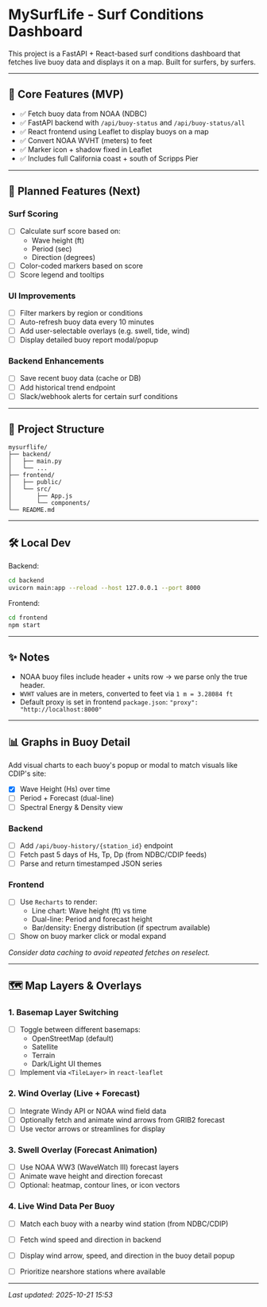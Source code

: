 # MySurfLife - Surf Conditions Dashboard

This project is a FastAPI + React-based surf conditions dashboard that fetches live buoy data and displays it on a map. Built for surfers, by surfers.

---

## 🌊 Core Features (MVP)

- ✅ Fetch buoy data from NOAA (NDBC)
- ✅ FastAPI backend with `/api/buoy-status` and `/api/buoy-status/all`
- ✅ React frontend using Leaflet to display buoys on a map
- ✅ Convert NOAA WVHT (meters) to feet
- ✅ Marker icon + shadow fixed in Leaflet
- ✅ Includes full California coast + south of Scripps Pier

---

## 🧠 Planned Features (Next)

### Surf Scoring
- [ ] Calculate surf score based on:
  - Wave height (ft)
  - Period (sec)
  - Direction (degrees)
- [ ] Color-coded markers based on score
- [ ] Score legend and tooltips

### UI Improvements
- [ ] Filter markers by region or conditions
- [ ] Auto-refresh buoy data every 10 minutes
- [ ] Add user-selectable overlays (e.g. swell, tide, wind)
- [ ] Display detailed buoy report modal/popup

### Backend Enhancements
- [ ] Save recent buoy data (cache or DB)
- [ ] Add historical trend endpoint
- [ ] Slack/webhook alerts for certain surf conditions

---

## 📁 Project Structure

```
mysurflife/
├── backend/
│   ├── main.py
│   └── ...
├── frontend/
│   ├── public/
│   └── src/
│       ├── App.js
│       └── components/
└── README.md
```

---

## 🛠️ Local Dev

Backend:
```bash
cd backend
uvicorn main:app --reload --host 127.0.0.1 --port 8000
```

Frontend:
```bash
cd frontend
npm start
```

---

## ✨ Notes

- NOAA buoy files include header + units row → we parse only the true header.
- `WVHT` values are in meters, converted to feet via `1 m = 3.28084 ft`
- Default proxy is set in frontend `package.json`: `"proxy": "http://localhost:8000"`


---

## 📊 Graphs in Buoy Detail

Add visual charts to each buoy's popup or modal to match visuals like CDIP's site:

- [x] Wave Height (Hs) over time
- [ ] Period + Forecast (dual-line)
- [ ] Spectral Energy & Density view

### Backend
- [ ] Add `/api/buoy-history/{station_id}` endpoint
- [ ] Fetch past 5 days of Hs, Tp, Dp (from NDBC/CDIP feeds)
- [ ] Parse and return timestamped JSON series

### Frontend
- [ ] Use `Recharts` to render:
  - Line chart: Wave height (ft) vs time
  - Dual-line: Period and forecast height
  - Bar/density: Energy distribution (if spectrum available)
- [ ] Show on buoy marker click or modal expand

*Consider data caching to avoid repeated fetches on reselect.*



---

## 🗺️ Map Layers & Overlays

### 1. Basemap Layer Switching
- [ ] Toggle between different basemaps:
  - OpenStreetMap (default)
  - Satellite
  - Terrain
  - Dark/Light UI themes
- [ ] Implement via `<TileLayer>` in `react-leaflet`

### 2. Wind Overlay (Live + Forecast)
- [ ] Integrate Windy API or NOAA wind field data
- [ ] Optionally fetch and animate wind arrows from GRIB2 forecast
- [ ] Use vector arrows or streamlines for display

### 3. Swell Overlay (Forecast Animation)
- [ ] Use NOAA WW3 (WaveWatch III) forecast layers
- [ ] Animate wave height and direction forecast
- [ ] Optional: heatmap, contour lines, or icon vectors

### 4. Live Wind Data Per Buoy
- [ ] Match each buoy with a nearby wind station (from NDBC/CDIP)
- [ ] Fetch wind speed and direction in backend
- [ ] Display wind arrow, speed, and direction in the buoy detail popup
- [ ] Prioritize nearshore stations where available


---

_Last updated: 2025-10-21 15:53_